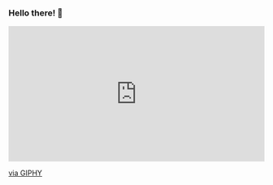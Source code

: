 ### Hello there! 🐺

<div style="width:100%;height:0;padding-bottom:53%;position:relative;"><iframe src="https://giphy.com/embed/pVGsAWjzvXcZW4ZBTE" width="100%" height="100%" style="position:absolute" frameBorder="0" class="giphy-embed" allowFullScreen></iframe></div><p><a href="https://giphy.com/gifs/perfect-loops-pVGsAWjzvXcZW4ZBTE">via GIPHY</a></p>
